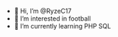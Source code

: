 - 👋 Hi, I’m @RyzeC17
- 👀 I’m interested in football 
- 🌱 I’m currently learning PHP SQL

<!---
RyzeC17/RyzeC17 is a ✨ special ✨ repository because its `README.md` (this file) appears on your GitHub profile.
You can click the Preview link to take a look at your changes.
--->
